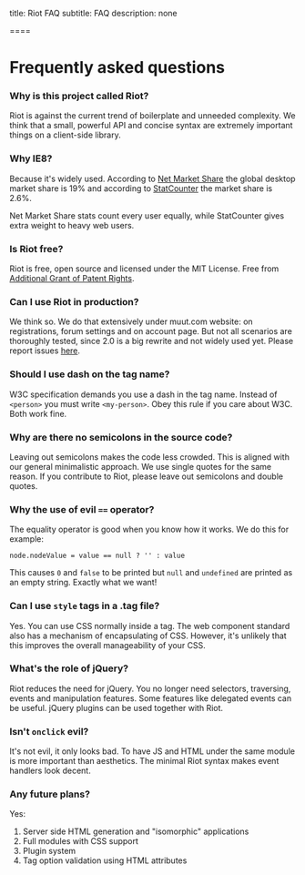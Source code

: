 
title: Riot FAQ
subtitle: FAQ
description: none

====

# Frequently asked questions

### Why is this project called Riot?
Riot is against the current trend of boilerplate and unneeded complexity. We think that a small, powerful API and concise syntax are extremely important things on a client-side library.


### Why IE8?
Because it's widely used. According to [Net Market Share](http://www.netmarketshare.com/) the global desktop market share is 19% and according to [StatCounter](http://statcounter.com/demo/browser/) the market share is 2.6%.

Net Market Share stats count every user equally, while StatCounter gives extra weight to heavy web users.

### Is Riot free?
Riot is free, open source and licensed under the MIT License. Free from [Additional Grant of Patent Rights](https://github.com/facebook/react/blob/master/PATENTS).


### Can I use Riot in production?
We think so. We do that extensively under muut.com website: on registrations, forum settings and on account page. But not all scenarios are thoroughly tested, since 2.0 is a big rewrite and not widely used yet. Please report issues [here](https://github.com/muut/riotjs/issues).


### Should I use dash on the tag name?
W3C specification demands you use a dash in the tag name. Instead of `<person>` you must write `<my-person>`. Obey this rule if you care about W3C. Both work fine.


### Why are there no semicolons in the source code?
Leaving out semicolons makes the code less crowded. This is aligned with our general minimalistic approach. We use single quotes for the same reason. If you contribute to Riot, please leave out semicolons and double quotes.

### Why the use of evil `==` operator?
The equality operator is good when you know how it works. We do this for example:

`node.nodeValue = value == null ? '' : value`

This causes `0` and `false` to be printed but `null` and `undefined` are printed as an empty string. Exactly what we want!


### Can I use `style` tags in a .tag file?
Yes. You can use CSS normally inside a tag. The web component standard also has a mechanism of encapsulating of CSS. However, it's unlikely that this improves the overall manageability of your CSS.


### What's the role of jQuery?
Riot reduces the need for jQuery. You no longer need selectors, traversing, events and manipulation features. Some features like delegated events can be useful. jQuery plugins can be used together with Riot.


### Isn't `onclick` evil?
It's not evil, it only looks bad. To have JS and HTML under the same module is more important than aesthetics. The minimal Riot syntax makes event handlers look decent.

### Any future plans?

Yes:

1. Server side HTML generation and "isomorphic" applications
2. Full modules with CSS support
3. Plugin system
4. Tag option validation using HTML attributes

